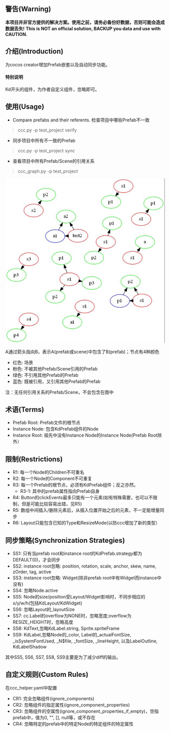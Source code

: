 ## 警告(Warning)
**本项目并非官方提供的解决方案。使用之前，请务必备份好数据，否则可能会造成数据丢失!**
**This is NOT an official solution, BACKUP you data and use with CAUTION.**

## 介绍(Introduction)
为cocos creator增加Prefab嵌套以及自动同步功能。

#### 特别说明
Kd开头的组件，为作者自定义组件，忽略即可。


## 使用(Usage)
* Compare prefabs and their referents. 检查项目中哪些Prefab不一致
> ccc.py -p test_project verify
  

* 同步项目中所有不一致的Prefab
> ccc.py -p test_project sync

* 查看项目中所有Prefab/Scene的引用关系
> ccc_graph.py -p test_project

  ![graph of test_project](/test_project.jpg?raw=true)
  
  A通过箭头指向B，表示A(prefab或scene)中包含了B(prefab)；节点有4种颜色
  * 红色: 场景
  * 粉色: 不被其他Prefab/Scene引用的Prefab
  * 绿色: 不引用其他Prefab的Prefab
  * 蓝色: 既被引用，又引用其他Prefab的Prefab

  注：无任何引用关系的Prefab/Scene，不会包含在图中
  

## 术语(Terms)
* Prefab Root: Prefab文件的根节点
* Instance Node: 包含KdPrefab组件的Node
* Instance Root: 祖先中没有Instance Node的Instance Node(Prefab Root除外）


## 限制(Restrictions)
* R1: 每一个Node的Children不可重名
* R2: 每一个Node的Component不可重复
* R3: 每一个Prefab的根节点，必须有KdPrefab组件；反之亦然。
  * R3-1: 其中的prefab属性指向Prefab自身
* R4: Button的clickEvents最多只能有一个元素(如有特殊需要，也可以不限制，但是可能比较容易出错，见R5)
* R5: 数组中间插入/删除元素后，从插入位置开始之后的元素，不一定能增量同步
* R6: Layout只能包含已知的Type和ResizeMode(以防ccc增加了新的类型）


## 同步策略(Synchronization Strategies)
* SS1: 只有当prefab root和instance root的KdPrefab.strategy都为DEFAULT(0)，才会同步
* SS2: instance root忽略: position, rotation, scale, anchor, skew, name, zOrder, tag, active
* SS3: instance root忽略: Widget(除非prefab root中有Widget而instance中没有)
* SS4: 忽略Node.active
* SS5: Node的size/position受Layout/Widget影响时，不同步相应的x/y/w/h(包括KdLayout/KdWidget)
* SS6: 忽略Layout的_layoutSize
* SS7: cc.Label的overflow为NONE时，忽略宽度;overflow为RESIZE_HEIGHT时，忽略高度
* SS8: KdText,忽略KdLabel.string, Sprite.spriteFrame
* SS9: KdLabel,忽略Node的_color, Label的_actualFontSize, _isSystemFontUsed, _N$file, _fontSize, _lineHeight, 以及LabelOutline, KdLabelShadow

其中SS5, SS6, SS7, SS8, SS9主要是为了减少diff的输出。


## 自定义规则(Custom Rules)
在ccc_helper.yaml中配置
* CR1: 完全忽略组件(ignore_components)
* CR2: 忽略组件的指定属性(ignore_component_properties)
* CR3: 忽略组件的空属性(ignore_component_properties_if_empty)，空指prefab中，值为0, "", [], null等，或不存在
* CR4: 忽略特定的prefab中的特定Node的特定组件的特定属性
